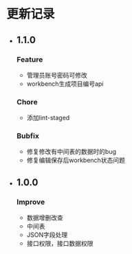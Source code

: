 # 更新记录
- ## 1.1.0
  ### Feature
  - 管理员账号密码可修改
  - workbench生成项目编号api
  ### Chore
  - 添加lint-staged
  ### Bubfix
  - 修复修改有中间表的数据时的bug
  - 修复编辑保存后workbench状态问题

- ## 1.0.0
  ### Improve
  - 数据增删改查
  - 中间表
  - JSON字段处理
  - 接口权限，接口数据权限